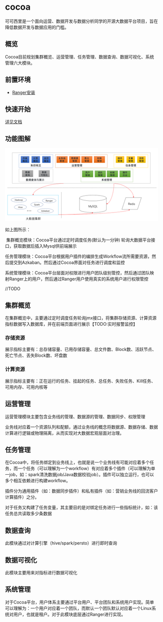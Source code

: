 # cocoa
可可西里是一个面向运营、数据开发与数据分析同学的开源大数据平台项目，旨在降低数据开发与数据应用的门槛。

## 概览
Cocoa目前规划集群概览、运营管理、任务管理、数据查询、数据可视化、系统管理六大模块。



## 前置环境

- [Ranger安装](./docs/ranger_install.md)



## 快速开始

[详见文档](./docs/quick_start.md)



## 功能图解

![cocoa功能图解](./image/cocoa功能图解.png)



如上图所示：

​	集群概览模块：Cocoa平台通过定时调度任务(默认为一分钟) 轮询大数据平台接口，获取数据后插入Mysql供前端展示

​	任务管理模块：Cocoa平台根据用户插件的编排生成Workflow流所需要资源，然后提交到Azkaban。然后通过Cocoa界面对任务进行调度和监控

​	系统管理模块：Cocoa平台层面对权限进行用户团队级别管控，然后通过团队映射Ranger上的用户，然后通过Ranger用户使用真实的系统用户进行权限管控

//TODO

## 集群概览

在集群概览中，主要通过定时调度任务轮询jmx接口，将集群存储资源、计算资源指标数据写入数据库，并在前端页面进行展示【TODO:实时报警监控】
### 存储资源
  展示指标主要有：总存储容量、已用存储容量、总文件数、Block数、活跃节点、死亡节点、丢失Block数、坏盘数
### 计算资源
  展示指标主要有：正在运行的任务、挂起的任务、总任务、失败任务、Kill任务、可用内存、可用内核等


## 运营管理
运营管理模块主要包含业务线的管理、数据源的管理、数据同步、权限管理

业务线对应着一个资源队列和配额，通过业务线的概念将数据源、数据存储、数据计算进行逻辑或物理隔离，从而实现对大数据宏观层面对治理。
## 任务管理
在Cocoa中，将任务绑定到业务线上，也就是说一个业务线有可能对应着多个任务，而一个任务（可以理解为一个workflow）有对应着多个插件（可以理解为单一job，如：spark清洗数据job/Java数据校验job）。插件可以独立运行，也可以多个相互依赖进行构建workflow。

插件分为通用插件（如：数据同步插件）和私有插件（如：营销业务线的回流客户计算插件）之分。

对于任务又构建了任务变量，其主要目的是对绑定任务进行一些指标统计，如：该任务总共读取多少条数据

## 数据查询
  此模块通过对计算引擎（hive/spark/persto）进行即时查询

## 数据可视化
  此模块主要用来对指标进行数据可视化
## 系统管理
  对于Cocoa平台，用户体系主要通过平台用户、平台团队和系统用户实现。简单可以理解为：一个用户对应着一个团队，而默认一个团队默认对应着一个Linux系统对用户，也就是租户。对于此模块底层通过Ranger进行实现。
